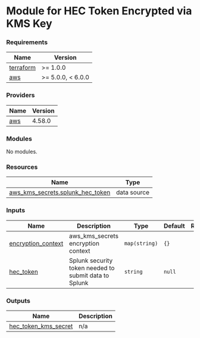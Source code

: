 # Module for HEC Token Encrypted via KMS Key

<!-- BEGIN_TF_DOCS -->
### Requirements

| Name | Version |
|------|---------|
| <a name="requirement_terraform"></a> [terraform](#requirement\_terraform) | >= 1.0.0 |
| <a name="requirement_aws"></a> [aws](#requirement\_aws) | >= 5.0.0, < 6.0.0 |

### Providers

| Name | Version |
|------|---------|
| <a name="provider_aws"></a> [aws](#provider\_aws) | 4.58.0 |

### Modules

No modules.

### Resources

| Name | Type |
|------|------|
| [aws_kms_secrets.splunk_hec_token](https://registry.terraform.io/providers/hashicorp/aws/latest/docs/data-sources/kms_secrets) | data source |

### Inputs

| Name | Description | Type | Default | Required |
|------|-------------|------|---------|:--------:|
| <a name="input_encryption_context"></a> [encryption\_context](#input\_encryption\_context) | aws\_kms\_secrets encryption context | `map(string)` | `{}` | no |
| <a name="input_hec_token"></a> [hec\_token](#input\_hec\_token) | Splunk security token needed to submit data to Splunk | `string` | `null` | no |

### Outputs

| Name | Description |
|------|-------------|
| <a name="output_hec_token_kms_secret"></a> [hec\_token\_kms\_secret](#output\_hec\_token\_kms\_secret) | n/a |
<!-- END_TF_DOCS -->
